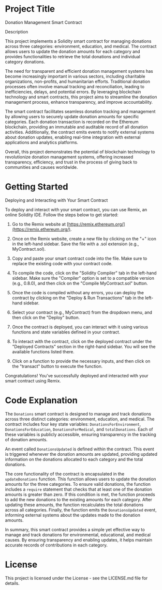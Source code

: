 # Project Title

Donation Management Smart Contract

Description

This project implements a Solidity smart contract for managing donations across three categories: environment, education, and medical. The contract allows users to update the donation amounts for each category and provides functionalities to retrieve the total donations and individual category donations.

The need for transparent and efficient donation management systems has become increasingly important in various sectors, including charitable organizations, non-profits, and humanitarian efforts. Traditional donation processes often involve manual tracking and reconciliation, leading to inefficiencies, delays, and potential errors. By leveraging blockchain technology and smart contracts, this project aims to streamline the donation management process, enhance transparency, and improve accountability.

The smart contract facilitates seamless donation tracking and management by allowing users to securely update donation amounts for specific categories. Each donation transaction is recorded on the Ethereum blockchain, providing an immutable and auditable record of all donation activities. Additionally, the contract emits events to notify external systems about donation updates, enabling real-time integration with external applications and analytics platforms.

Overall, this project demonstrates the potential of blockchain technology to revolutionize donation management systems, offering increased transparency, efficiency, and trust in the process of giving back to communities and causes worldwide.


# Getting Started

Deploying and Interacting with Your Smart Contract

To deploy and interact with your smart contract, you can use Remix, an online Solidity IDE. Follow the steps below to get started:

1. Go to the Remix website at [https://remix.ethereum.org/](https://remix.ethereum.org/).

2. Once on the Remix website, create a new file by clicking on the "+" icon in the left-hand sidebar. Save the file with a .sol extension (e.g., MyContract.sol).

3. Copy and paste your smart contract code into the file. Make sure to replace the existing code with your contract code.

4. To compile the code, click on the "Solidity Compiler" tab in the left-hand sidebar. Make sure the "Compiler" option is set to a compatible version (e.g., 0.8.0), and then click on the "Compile MyContract.sol" button.

5. Once the code is compiled without any errors, you can deploy the contract by clicking on the "Deploy & Run Transactions" tab in the left-hand sidebar.

6. Select your contract (e.g., MyContract) from the dropdown menu, and then click on the "Deploy" button.

7. Once the contract is deployed, you can interact with it using various functions and state variables defined in your contract.

8. To interact with the contract, click on the deployed contract under the "Deployed Contracts" section in the right-hand sidebar. You will see the available functions listed there.

9. Click on a function to provide the necessary inputs, and then click on the "transact" button to execute the function.

Congratulations! You've successfully deployed and interacted with your smart contract using Remix.



# Code Explanation

The `Donations` smart contract is designed to manage and track donations across three distinct categories: environment, education, and medical. The contract includes four key state variables: `DonationsForEnvironment`, `DonationsForEducation`, `DonationsForMedical`, and `totalDonations`. Each of these variables is publicly accessible, ensuring transparency in the tracking of donation amounts.

An event called `DonationsUpdated` is defined within the contract. This event is triggered whenever the donation amounts are updated, providing updated information on the donations allocated to each category and the total donations.

The core functionality of the contract is encapsulated in the `updateDonations` function. This function allows users to update the donation amounts for the three categories. To ensure valid donations, the function includes a `require` statement that checks that at least one of the donation amounts is greater than zero. If this condition is met, the function proceeds to add the new donations to the existing amounts for each category. After updating these amounts, the function recalculates the total donations across all categories. Finally, the function emits the `DonationsUpdated` event, informing external systems about the updates made to the donation amounts.

In summary, this smart contract provides a simple yet effective way to manage and track donations for environmental, educational, and medical causes. By ensuring transparency and enabling updates, it helps maintain accurate records of contributions in each category.



# License

This project is licensed under the License - see the LICENSE.md file for details.
